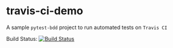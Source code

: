 # travis-ci-demo
A sample `pytest-bdd` project to run automated tests on `Travis CI`

Build Status: [![Build Status](https://travis-ci.com/ashikkumar23/travis-ci-demo.svg?branch=master)](https://travis-ci.com/github/ashikkumar23/travis-ci-demo)
 